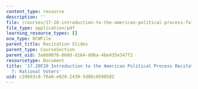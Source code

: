 ```yaml
---
content_type: resource
description: ''
file: /courses/17-20-introduction-to-the-american-political-process-fall-2020/c28683c876a8e62824395d88c6590582_MIT17_20F20_rec7.pdf
file_type: application/pdf
learning_resource_types: []
ocw_type: OCWFile
parent_title: Recitation Slides
parent_type: CourseSection
parent_uid: 3a669878-068d-d164-dd6a-4be435e347f2
resourcetype: Document
title: '17.20F20 Introduction to the American Political Process Recitation Slides
  7: Rational Voters'
uid: c28683c8-76a8-e628-2439-5d88c6590582
---
```


